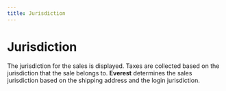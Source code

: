 ```yaml
---
title: Jurisdiction
---
```


# Jurisdiction


The jurisdiction for the sales is displayed. Taxes are collected based on the jurisdiction that the sale belongs to. **Everest** determines the sales jurisdiction based on the shipping address and the login jurisdiction.
